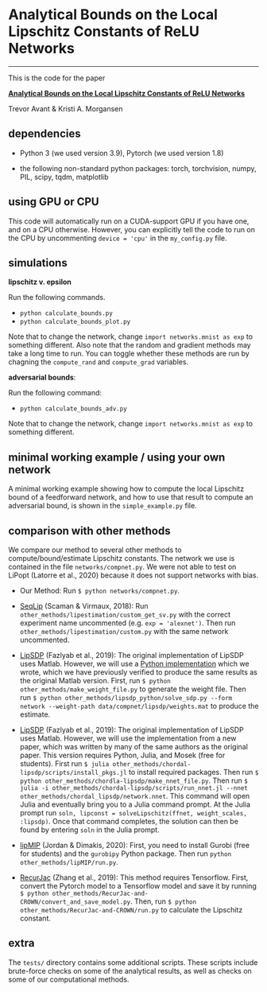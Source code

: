 # Analytical Bounds on the Local Lipschitz Constants of ReLU Networks

---

This is the code for the paper

[**Analytical Bounds on the Local Lipschitz Constants of ReLU Networks**](https://arxiv.org/abs/2104.14672)

Trevor Avant & Kristi A. Morgansen


## dependencies

* Python 3 (we used version 3.9), Pytorch (we used version 1.8)

* the following non-standard python packages: torch, torchvision, numpy, PIL, scipy, tqdm, matplotlib


## using GPU or CPU

This code will automatically run on a CUDA-support GPU if you have one, and on a CPU otherwise. However, you can explicitly tell the code to run on the CPU by uncommenting `device = 'cpu'` in the `my_config.py` file.


## simulations

**lipschitz v. epsilon**

Run the following commands.
* `python calculate_bounds.py`
* `python calculate_bounds_plot.py`

Note that to change the network, change `import networks.mnist as exp` to something different. Also note that the random and gradient methods may take a long time to run. You can toggle whether these methods are run by chagning the `compute_rand` and `compute_grad` variables.


**adversarial bounds**: 

Run the following command:
* `python calculate_bounds_adv.py`

Note that to change the network, change `import networks.mnist as exp` to something different.


## minimal working example / using your own network

A minimal working example showing how to compute the local Lipschitz bound of a feedforward network, and how to use that result to compute an adversarial bound, is shown in the `simple_example.py` file.


## comparison with other methods

We compare our method to several other methods to compute/bound/estimate Lipschitz constants. The network we use is contained in the file `networks/compnet.py`. We were not able to test on LiPopt (Latorre et al., 2020) because it does not support networks with bias.

* Our Method: Run `$ python networks/compnet.py`.

* [SeqLip](https://github.com/avirmaux/lipEstimation) (Scaman & Virmaux, 2018): Run `other_methods/lipestimation/custom_get_sv.py` with the correct experiment name uncommented (e.g. `exp = 'alexnet')`. Then run `other_methods/lipestimation/custom.py` with the same network uncommented.

* [LipSDP](https://github.com/AntonXue/chordal-lipsdp) (Fazlyab et al., 2019): The original implementation of LipSDP uses Matlab. However, we will use a [Python implementation](https://github.com/trevoravant/LipSDP_python) which we wrote, which we have previously verified to produce the same results as the original Matlab version. First, run `$ python other_methods/make_weight_file.py` to generate the weight file. Then run `$ python other_methods/lipsdp_python/solve_sdp.py --form network --weight-path data/compnet/lipsdp/weights.mat` to produce the estimate.

* [LipSDP](https://github.com/AntonXue/chordal-lipsdp) (Fazlyab et al., 2019): The original implementation of LipSDP uses Matlab. However, we will use the implementation from a new paper, which was written by many of the same authors as the original paper. This version requires Python, Julia, and Mosek (free for students). First run `$ julia other_methods/chordal-lipsdp/scripts/install_pkgs.jl` to install required packages. Then run `$ python other_methods/chordla-lipsdp/make_nnet_file.py`. Then run `$ julia -i other_methods/chordal-lipsdp/scripts/run_nnet.jl --nnet other_methods/chordal_lipsdp/network.nnet`. This command will open Julia and eventually bring you to a Julia command prompt. At the Julia prompt run `soln, lipconst = solveLipschitz(ffnet, weight_scales, :lipsdp)`. Once that command completes, the solution can then be found by entering `soln` in the Julia prompt. 

* [lipMIP](https://github.com/revbucket/lipMIP) (Jordan & Dimakis, 2020): First, you need to install Gurobi (free for students) and the `gurobipy` Python package. Then run `python other_methods/lipMIP/run.py`.

* [RecurJac](https://github.com/huanzhang12/RecurJac-and-CROWN) (Zhang et al., 2019): This method requires Tensorflow. First, convert the Pytorch model to a Tensorflow model and save it by running `$ python other_methods/RecurJac-and-CROWN/convert_and_save_model.py`. Then, run  `$ python other_methods/RecurJac-and-CROWN/run.py` to calculate the Lipschitz constant.

## extra

The `tests/` directory contains some additional scripts. These scripts include brute-force checks on some of the analytical results, as well as checks on some of our computational methods.
